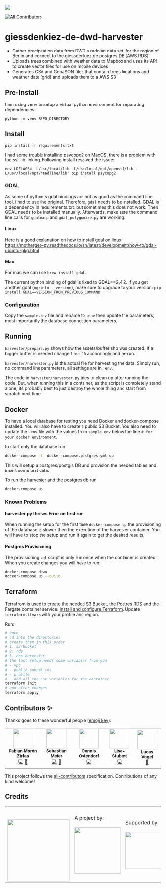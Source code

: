 ![](https://img.shields.io/badge/Built%20with%20%E2%9D%A4%EF%B8%8F-at%20Technologiestiftung%20Berlin-blue)
<!-- ALL-CONTRIBUTORS-BADGE:START - Do not remove or modify this section -->
[![All Contributors](https://img.shields.io/badge/all_contributors-0-orange.svg?style=flat-square)](#contributors-)
<!-- ALL-CONTRIBUTORS-BADGE:END -->

# giessdenkiez-de-dwd-harvester

- Gather precipitation data from DWD's radolan data set, for the region of Berlin and connect to the giessdenkiez.de postgres DB (AWS RDS)
- Uploads trees combined with weather data to Mapbox and uses its API to create vector tiles for use on mobile devices
- Generates CSV and GeoJSON files that contain trees locations and weather data (grid) and uploads them to a AWS S3

## Pre-Install

I am using venv to setup a virtual python environment for separating dependencies:

```
python -m venv REPO_DIRECTORY
```

## Install

```
pip install -r requirements.txt
```

I had some trouble installing psycopg2 on MacOS, there is a problem with the ssl-lib linking. Following install resolved the issue:

```
env LDFLAGS='-L/usr/local/lib -L/usr/local/opt/openssl/lib -L/usr/local/opt/readline/lib' pip install psycopg2
```

### GDAL

As some of python's gdal bindings are not as good as the command line tool, i had to use the original. Therefore, `gdal` needs to be installed. GDAL is a dependency in requirements.txt, but sometimes this does not work. Then GDAL needs to be installed manually. Afterwards, make sure the command line calls for `gdalwarp` and `gdal_polygonize.py` are working.

#### Linux

Here is a good explanation on how to install gdal on linux: https://mothergeo-py.readthedocs.io/en/latest/development/how-to/gdal-ubuntu-pkg.html

#### Mac

For mac we can use `brew install gdal`.

The current python binding of gdal is fixed to GDAL==2.4.2. If you get another gdal (`ogrinfo --version`), make sure to upgrade to your version: `pip install GDAL==VERSION_FROM_PREVIOUS_COMMAND`

### Configuration

Copy the `sample.env` file and rename to `.env` then update the parameters, most importantly the database connection parameters.

## Running

`harvester/prepare.py` shows how the assets/buffer.shp was created. If a bigger buffer is needed change `line 10` accordingly and re-run.

`harvester/harvester.py` is the actual file for harvesting the data. Simply run, no command line parameters, all settings are in `.env`.

The code in `harvester/harvester.py` tries to clean up after running the code. But, when running this in a container, as the script is completely stand alone, its probably best to just destroy the whole thing and start from scratch next time.

## Docker

To have a local database for testing you need Docker and docker-compose installed. You will also have to create a public S3 Bucket. You also need to update the `.env` file with the values from `sample.env` below the line `# for your docker environment`.

to start only the database run

```bash
docker-compose -f  docker-compose.postgres.yml up
```

This will setup a postgres/postgis DB and provision the needed tables and insert some test data.

To run the harvester and the postgres db run

```bash
docker-compose up
```

### Known Problems

#### harvester.py throws Error on first run

When running the setup for the first time `docker-compose up` the provisioning of the database is slower then the execution of the harvester container. You will have to stop the setup and run it again to get the desired results.

#### Postgres Provisioning

The provisioning `sql` script is only run once when the container is created. When you create changes you will have to run:

```bash
docker-compose down
docker-compose up --build

```

## Terraform

Terrafrom is used to create the needed S3 Bucket, the Postres RDS and the Fargate container service. [Install and configure Terraform](https://learn.hashicorp.com/terraform?track=getting-started#getting-started). Update `terraform.tfvars` with your profile and region.

Run:

```bash
# once
# cd into the directories
# create them in this order
# 1. s3-bucket
# 2. rds
# 3. ecs-harvester
# the last setup needs some variables from you
# - vpc
# - public subnet ids
# - profile
# - and all the env variables for the container
terraform init
# and after changes
terraform apply
```

## Contributors ✨

Thanks goes to these wonderful people ([emoji key](https://allcontributors.org/docs/en/emoji-key)):

<!-- ALL-CONTRIBUTORS-LIST:START - Do not remove or modify this section -->
<!-- prettier-ignore-start -->
<!-- markdownlint-disable -->
<table>
  <tr>
    <td align="center"><a href="https://fabianmoronzirfas.me/"><img src="https://avatars.githubusercontent.com/u/315106?v=4?s=64" width="64px;" alt=""/><br /><sub><b>Fabian Morón Zirfas</b></sub></a><br /><a href="https://github.com/technologiestiftung/giessdenkiez-de-dwd-harvester/commits?author=ff6347" title="Code">💻</a> <a href="https://github.com/technologiestiftung/giessdenkiez-de-dwd-harvester/commits?author=ff6347" title="Documentation">📖</a></td>
    <td align="center"><a href="http://www.sebastianmeier.eu/"><img src="https://avatars.githubusercontent.com/u/302789?v=4?s=64" width="64px;" alt=""/><br /><sub><b>Sebastian Meier</b></sub></a><br /><a href="https://github.com/technologiestiftung/giessdenkiez-de-dwd-harvester/commits?author=sebastian-meier" title="Code">💻</a> <a href="https://github.com/technologiestiftung/giessdenkiez-de-dwd-harvester/commits?author=sebastian-meier" title="Documentation">📖</a></td>
    <td align="center"><a href="https://github.com/dnsos"><img src="https://avatars.githubusercontent.com/u/15640196?v=4?s=64" width="64px;" alt=""/><br /><sub><b>Dennis Ostendorf</b></sub></a><br /><a href="https://github.com/technologiestiftung/giessdenkiez-de-dwd-harvester/commits?author=dnsos" title="Code">💻</a></td>
    <td align="center"><a href="https://github.com/Lisa-Stubert"><img src="https://avatars.githubusercontent.com/u/61182572?v=4?s=64" width="64px;" alt=""/><br /><sub><b>Lisa-Stubert</b></sub></a><br /><a href="https://github.com/technologiestiftung/giessdenkiez-de-dwd-harvester/commits?author=Lisa-Stubert" title="Code">💻</a></td>
    <td align="center"><a href="https://github.com/vogelino"><img src="https://avatars.githubusercontent.com/u/2759340?v=4?s=64" width="64px;" alt=""/><br /><sub><b>Lucas Vogel</b></sub></a><br /><a href="https://github.com/technologiestiftung/giessdenkiez-de-dwd-harvester/commits?author=vogelino" title="Documentation">📖</a></td>
  </tr>
</table>

<!-- markdownlint-restore -->
<!-- prettier-ignore-end -->

<!-- ALL-CONTRIBUTORS-LIST:END -->

This project follows the [all-contributors](https://github.com/all-contributors/all-contributors) specification. Contributions of any kind welcome!

## Credits

<table>
  <tr>
    <td>
      <a src="https://citylab-berlin.org/en/start/">
        <br />
        <br />
        <img width="200" src="https://logos.citylab-berlin.org/logo-citylab-berlin.svg" />
      </a>
    </td>
    <td>
      A project by: <a src="https://www.technologiestiftung-berlin.de/en/">
        <br />
        <br />
        <img width="150" src="https://logos.citylab-berlin.org/logo-technologiestiftung-berlin-en.svg" />
      </a>
    </td>
    <td>
      Supported by:
      <br />
      <br />
      <img width="120" src="https://logos.citylab-berlin.org/logo-berlin.svg" />
    </td>
  </tr>
</table>
